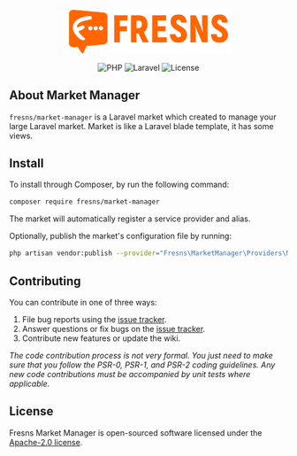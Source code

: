 <p align="center"><a href="https://fresns.org" target="_blank"><img src="https://raw.githubusercontent.com/fresns/docs/main/images/Fresns-Logo(orange).png" width="300"></a></p>

<p align="center">
<img src="https://img.shields.io/badge/PHP-%5E8.0-blueviolet" alt="PHP">
<img src="https://img.shields.io/badge/Laravel-9.0%7C%5E10.0-orange" alt="Laravel">
<img src="https://img.shields.io/badge/License-Apache--2.0-green" alt="License">
</p>

## About Market Manager

`fresns/market-manager` is a Laravel market which created to manage your large Laravel market. Market is like a Laravel blade template, it has some views.

## Install

To install through Composer, by run the following command:

```bash
composer require fresns/market-manager
```

The market will automatically register a service provider and alias.

Optionally, publish the market's configuration file by running:

```bash
php artisan vendor:publish --provider="Fresns\MarketManager\Providers\MarketServiceProvider"
```

## Contributing

You can contribute in one of three ways:

1. File bug reports using the [issue tracker](https://github.com/fresns/market-manager/issues).
2. Answer questions or fix bugs on the [issue tracker](https://github.com/fresns/market-manager/issues).
3. Contribute new features or update the wiki.

*The code contribution process is not very formal. You just need to make sure that you follow the PSR-0, PSR-1, and PSR-2 coding guidelines. Any new code contributions must be accompanied by unit tests where applicable.*

## License

Fresns Market Manager is open-sourced software licensed under the [Apache-2.0 license](https://github.com/fresns/market-manager/blob/main/LICENSE).

